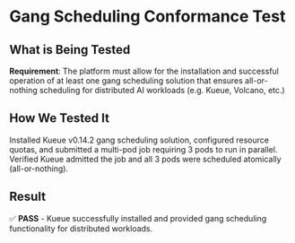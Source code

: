 # Gang Scheduling Conformance Test

## What is Being Tested

**Requirement**: The platform must allow for the installation and successful operation of at least one gang scheduling solution that ensures all-or-nothing scheduling for distributed AI workloads (e.g. Kueue, Volcano, etc.)

## How We Tested It

Installed Kueue v0.14.2 gang scheduling solution, configured resource quotas, and submitted a multi-pod job requiring 3 pods to run in parallel. Verified Kueue admitted the job and all 3 pods were scheduled atomically (all-or-nothing).

## Result

✅ **PASS** - Kueue successfully installed and provided gang scheduling functionality for distributed workloads.
